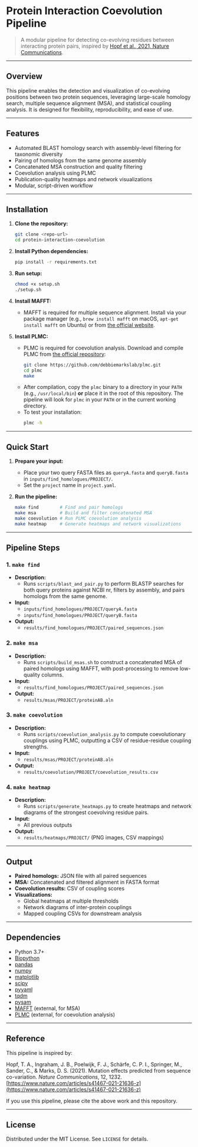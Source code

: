 # Protein Interaction Coevolution Pipeline

> A modular pipeline for detecting co-evolving residues between interacting protein pairs, inspired by [Hopf et al., 2021, Nature Communications](https://www.nature.com/articles/s41467-021-21636-z).

---

## Overview

This pipeline enables the detection and visualization of co-evolving positions between two protein sequences, leveraging large-scale homology search, multiple sequence alignment (MSA), and statistical coupling analysis. It is designed for flexibility, reproducibility, and ease of use.

---

## Features
- Automated BLAST homology search with assembly-level filtering for taxonomic diversity
- Pairing of homologs from the same genome assembly
- Concatenated MSA construction and quality filtering
- Coevolution analysis using PLMC
- Publication-quality heatmaps and network visualizations
- Modular, script-driven workflow

---

## Installation

1. **Clone the repository:**
   ```bash
   git clone <repo-url>
   cd protein-interaction-coevolution
   ```
2. **Install Python dependencies:**
   ```bash
   pip install -r requirements.txt
   ```
3. **Run setup:**
   ```bash
   chmod +x setup.sh
   ./setup.sh
   ```
4. **Install MAFFT:**
   - MAFFT is required for multiple sequence alignment. Install via your package manager (e.g., `brew install mafft` on macOS, `apt-get install mafft` on Ubuntu) or from [the official website](https://mafft.cbrc.jp/alignment/software/).

5. **Install PLMC:**
   - PLMC is required for coevolution analysis. Download and compile PLMC from [the official repository](https://github.com/debbiemarkslab/plmc):
     ```bash
     git clone https://github.com/debbiemarkslab/plmc.git
     cd plmc
     make
     ```
   - After compilation, copy the `plmc` binary to a directory in your `PATH` (e.g., `/usr/local/bin`) **or** place it in the root of this repository. The pipeline will look for `plmc` in your `PATH` or in the current working directory.
   - To test your installation:
     ```bash
     plmc -h
     ```

---

## Quick Start

1. **Prepare your input:**
   - Place your two query FASTA files as `queryA.fasta` and `queryB.fasta` in `inputs/find_homologues/PROJECT/`.
   - Set the `project` name in `project.yaml`.

2. **Run the pipeline:**
   ```bash
   make find        # Find and pair homologs
   make msa         # Build and filter concatenated MSA
   make coevolution # Run PLMC coevolution analysis
   make heatmap     # Generate heatmaps and network visualizations
   ```

---

## Pipeline Steps

### 1. `make find`
- **Description:**
  - Runs `scripts/blast_and_pair.py` to perform BLASTP searches for both query proteins against NCBI nr, filters by assembly, and pairs homologs from the same genome.
- **Input:**
  - `inputs/find_homologues/PROJECT/queryA.fasta`
  - `inputs/find_homologues/PROJECT/queryB.fasta`
- **Output:**
  - `results/find_homologues/PROJECT/paired_sequences.json`

### 2. `make msa`
- **Description:**
  - Runs `scripts/build_msas.sh` to construct a concatenated MSA of paired homologs using MAFFT, with post-processing to remove low-quality columns.
- **Input:**
  - `results/find_homologues/PROJECT/paired_sequences.json`
- **Output:**
  - `results/msas/PROJECT/proteinAB.aln`

### 3. `make coevolution`
- **Description:**
  - Runs `scripts/coevolution_analysis.py` to compute coevolutionary couplings using PLMC, outputting a CSV of residue-residue coupling strengths.
- **Input:**
  - `results/msas/PROJECT/proteinAB.aln`
- **Output:**
  - `results/coevolution/PROJECT/coevolution_results.csv`

### 4. `make heatmap`
- **Description:**
  - Runs `scripts/generate_heatmaps.py` to create heatmaps and network diagrams of the strongest coevolving residue pairs.
- **Input:**
  - All previous outputs
- **Output:**
  - `results/heatmaps/PROJECT/` (PNG images, CSV mappings)

---

## Output
- **Paired homologs:** JSON file with all paired sequences
- **MSA:** Concatenated and filtered alignment in FASTA format
- **Coevolution results:** CSV of coupling scores
- **Visualizations:**
  - Global heatmaps at multiple thresholds
  - Network diagrams of inter-protein couplings
  - Mapped coupling CSVs for downstream analysis

---

## Dependencies
- Python 3.7+
- [Biopython](https://biopython.org/)
- [pandas](https://pandas.pydata.org/)
- [numpy](https://numpy.org/)
- [matplotlib](https://matplotlib.org/)
- [scipy](https://scipy.org/)
- [pyyaml](https://pyyaml.org/)
- [tqdm](https://tqdm.github.io/)
- [pysam](https://pysam.readthedocs.io/en/latest/)
- [MAFFT](https://mafft.cbrc.jp/alignment/software/) (external, for MSA)
- [PLMC](https://github.com/debbiemarkslab/plmc) (external, for coevolution analysis)

---

## Reference
This pipeline is inspired by:

Hopf, T. A., Ingraham, J. B., Poelwijk, F. J., Schärfe, C. P. I., Springer, M., Sander, C., & Marks, D. S. (2021). Mutation effects predicted from sequence co-variation. *Nature Communications*, 12, 1232. [https://www.nature.com/articles/s41467-021-21636-z](https://www.nature.com/articles/s41467-021-21636-z)

If you use this pipeline, please cite the above work and this repository.

---

## License

Distributed under the MIT License. See `LICENSE` for details.
